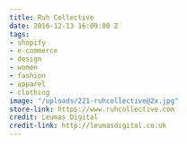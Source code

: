 ```yaml
---
title: Ruh Collective
date: 2016-12-13 16:09:00 Z
tags:
- shopify
- e-commerce
- design
- women
- fashion
- apparel
- clothing
image: "/uploads/221-ruhcollective@2x.jpg"
store-link: https://www.ruhcollective.com
credit: Leumas Digital
credit-link: http://leumasdigital.co.uk
---
```



